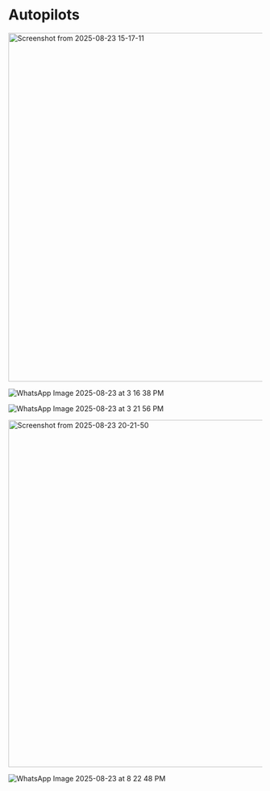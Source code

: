 # Autopilots

<img width="1293" height="692" alt="Screenshot from 2025-08-23 15-17-11" src="https://github.com/user-attachments/assets/fe0ff84d-7e9d-4bb5-9582-b230958abd7c" />

![WhatsApp Image 2025-08-23 at 3 16 38 PM](https://github.com/user-attachments/assets/eaa89a8c-a3b2-4665-86de-7dfb8091560e)

![WhatsApp Image 2025-08-23 at 3 21 56 PM](https://github.com/user-attachments/assets/b2973ff2-794d-4a1e-95b1-8c2134a404f8)

<img width="1285" height="689" alt="Screenshot from 2025-08-23 20-21-50" src="https://github.com/user-attachments/assets/56ea9042-1013-403a-aad8-7a34590cf7a3" />

![WhatsApp Image 2025-08-23 at 8 22 48 PM](https://github.com/user-attachments/assets/ef01537b-53cd-42a2-9f74-7469a640975f)
